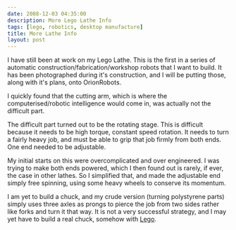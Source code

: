 ```yaml
---
date: 2008-12-03 04:35:00
description: More Lego Lathe Info
tags: [lego, robotics, desktop manufacture]
title: More Lathe Info
layout: post
---
```

I have still been at work on my Lego Lathe. This is the first in a series of automatic construction/fabrication/workshop robots that I want to build. It has been photographed during it's construction, and I will be putting those, along with it's plans, onto OrionRobots.

I quickly found that the cutting arm, which is where the computerised/robotic intelligence would come in, was actually not the difficult part.

The difficult part turned out to be the rotating stage. This is difficult because it needs to be high torque, constant speed rotation. It needs to turn a fairly heavy job, and must be able to grip that job firmly from both ends. One end needed to be adjustable.

My initial starts on this were overcomplicated and over engineered. I was trying to make both ends powered, which I then found out is rarely, if ever, the case in other lathes. So I simplified that, and made the adjustable end simply free spinning, using some heavy wheels to conserve its momentum.

I am yet to build a chuck, and my crude version (turning polystyrene parts) simply uses three axles as prongs to pierce the job from two sides rather like forks and turn it that way. It is not a very successful strategy, and I may yet have to build a real chuck, somehow with [Lego](/wiki/lego "The best known construction toy").
